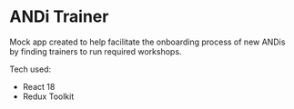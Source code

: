 # ANDi Trainer

Mock app created to help facilitate the onboarding process of new ANDis by finding trainers to run required workshops.

Tech used:

- React 18
- Redux Toolkit
